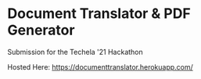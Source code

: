 # Document Translator & PDF Generator

Submission for the Techela '21 Hackathon

Hosted Here: https://documenttranslator.herokuapp.com/

